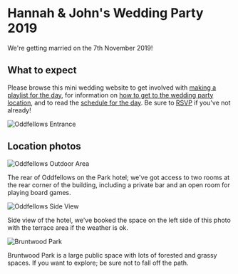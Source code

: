 # Hannah & John's Wedding Party 2019

We're getting married on the 7th November 2019!

## What to expect

Please browse this mini wedding website to get involved with <a href="/playlist">making a playlist for the day</a>, for information on <a href="/getting-there">how to get to the wedding party location</a>, and to read the <a href="/schedule">schedule for the day</a>. Be sure to <a href="/rsvp">RSVP</a> if you've not already!

![Oddfellows Entrance](/images/oddfellows-01.jpg)

## Location photos

![Oddfellows Outdoor Area](/images/oddfellows-02.jpg)

The rear of Oddfellows on the Park hotel; we've got access to two rooms at the rear corner of the building, including a private bar and an open room for playing board games.

![Oddfellows Side View](/images/oddfellows-03.jpg)

Side view of the hotel, we've booked the space on the left side of this photo with the terrace area if the weather is ok.

![Bruntwood Park](/images/oddfellows-05.jpg)

Bruntwood Park is a large public space with lots of forested and grassy spaces. If you want to explore; be sure not to fall off the path.
